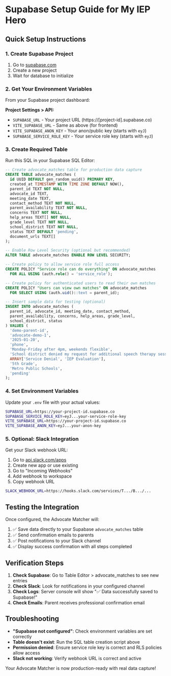 # Supabase Setup Guide for My IEP Hero

## Quick Setup Instructions

### 1. Create Supabase Project
1. Go to [supabase.com](https://supabase.com)
2. Create a new project
3. Wait for database to initialize

### 2. Get Your Environment Variables
From your Supabase project dashboard:

**Project Settings > API:**
- `SUPABASE_URL` - Your project URL (https://[project-id].supabase.co)
- `VITE_SUPABASE_URL` - Same as above (for frontend)
- `VITE_SUPABASE_ANON_KEY` - Your anon/public key (starts with `eyJ`)
- `SUPABASE_SERVICE_ROLE_KEY` - Your service role key (starts with `eyJ`)

### 3. Create Required Table
Run this SQL in your Supabase SQL Editor:

```sql
-- Create advocate_matches table for production data capture
CREATE TABLE advocate_matches (
  id UUID DEFAULT gen_random_uuid() PRIMARY KEY,
  created_at TIMESTAMP WITH TIME ZONE DEFAULT NOW(),
  parent_id TEXT NOT NULL,
  advocate_id TEXT,
  meeting_date TEXT,
  contact_method TEXT NOT NULL,
  parent_availability TEXT NOT NULL,
  concerns TEXT NOT NULL,
  help_areas TEXT[] NOT NULL,
  grade_level TEXT NOT NULL,
  school_district TEXT NOT NULL,
  status TEXT DEFAULT 'pending',
  document_urls TEXT[]
);

-- Enable Row Level Security (optional but recommended)
ALTER TABLE advocate_matches ENABLE ROW LEVEL SECURITY;

-- Create policy to allow service role full access
CREATE POLICY "Service role can do everything" ON advocate_matches
  FOR ALL USING (auth.role() = 'service_role');

-- Create policy for authenticated users to read their own matches
CREATE POLICY "Users can view own matches" ON advocate_matches
  FOR SELECT USING (auth.uid()::text = parent_id);

-- Insert sample data for testing (optional)
INSERT INTO advocate_matches (
  parent_id, advocate_id, meeting_date, contact_method, 
  parent_availability, concerns, help_areas, grade_level, 
  school_district, status
) VALUES (
  'demo-parent-id',
  'advocate-demo-1', 
  '2025-01-20',
  'phone',
  'Monday-Friday after 4pm, weekends flexible',
  'School district denied my request for additional speech therapy sessions despite clear IEP recommendations',
  ARRAY['Service Denial', 'IEP Evaluation'],
  '5th Grade',
  'Metro Public Schools',
  'pending'
);
```

### 4. Set Environment Variables
Update your `.env` file with your actual values:

```bash
SUPABASE_URL=https://your-project-id.supabase.co
SUPABASE_SERVICE_ROLE_KEY=eyJ...your-service-role-key
VITE_SUPABASE_URL=https://your-project-id.supabase.co
VITE_SUPABASE_ANON_KEY=eyJ...your-anon-key
```

### 5. Optional: Slack Integration
Get your Slack webhook URL:
1. Go to [api.slack.com/apps](https://api.slack.com/apps)
2. Create new app or use existing
3. Go to "Incoming Webhooks"
4. Add webhook to workspace
5. Copy webhook URL

```bash
SLACK_WEBHOOK_URL=https://hooks.slack.com/services/T.../B.../...
```

## Testing the Integration

Once configured, the Advocate Matcher will:
1. ✅ Save data directly to your Supabase `advocate_matches` table
2. ✅ Send confirmation emails to parents
3. ✅ Post notifications to your Slack channel
4. ✅ Display success confirmation with all steps completed

## Verification Steps

1. **Check Supabase**: Go to Table Editor > advocate_matches to see new entries
2. **Check Slack**: Look for notifications in your configured channel
3. **Check Logs**: Server console will show "✅ Data successfully saved to Supabase!"
4. **Check Emails**: Parent receives professional confirmation email

## Troubleshooting

- **"Supabase not configured"**: Check environment variables are set correctly
- **Table doesn't exist**: Run the SQL table creation script above
- **Permission denied**: Ensure service role key is correct and RLS policies allow access
- **Slack not working**: Verify webhook URL is correct and active

Your Advocate Matcher is now production-ready with real data capture!